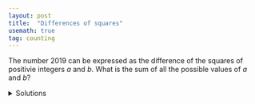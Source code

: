 ```yaml
---
layout: post
title:  "Differences of squares"
usemath: true
tag: counting
---
```


The number 2019 can be expressed as the difference of the squares of positivie integers *a* and *b*.
What is the sum of all the possible values of *a* and *b*?

<details markdown="1"><summary markdown="span">Solutions</summary>

## Solutions

Since $$ a^2 - b^2 = 2019 $$ and $$ a^2 - b^2 = (a+b)(a-b) $$, we have

$$ (a+b)(a-b) = 2019.$$

In addition, $$ a $$ and $$ b $$ are positivie integers, both $$ a+b $$ and $$
a - b $$ must be integers. Actually, both are positive and $$ a + b > a - b $$.

2019 has four factors: 1, 3, 673, and 2019. So there are only two pairs
of positive integers whose product is 2019.

Pair 1: 

$$ 2019 = 1 \times 2019. $$

In this case, 

$$ \begin{align}
a + b & = 2019 \\
a - b & =  1 
\end{align}$$

Solving for $$ a $$ and $$ b $$, we have $$ a = 1010 $$ and $$ b = 1009 $$.

Pair 2: 

$$ 2019 = 3 \times 673. $$

In this case, 

$$ \begin{align}
a + b & = 673 \\
a - b & =  3
\end{align}$$

Solving for $$ a $$ and $$ b $$, we have $$ a = 338 $$ and $$ b = 335 $$.

The sum all possible values of $$ a $$ and $$ b $$ is

$$ 1010 + 1009 + 338 + 335 = 2019 + 673 = 2692 $$

Now we can see that you do not really need to solve the equation systems to
find out $$ a + b $$. $$ a + b $$ is one of the equations in the system. For
pair 1, $$ a + b = 2019 $$ and for pair 2, $$ a + b = 673 $$. Be careful
though. You need to quickly check if both $$ a $$ and $$ b $$ are integers. 

## Discussions

An interesting fact one can learn from this problem is that any odd
integer is a difference of two perfect squares. 
For example: 

$$ 3 = 2^2 - 1^2 $$

$$ 5 = 3^2 - 2^2 $$

$$ 7 = 4^2 - 3^2 $$

$$ 9 = 5^2 - 4^2 $$

Can you find out pairs of perfect sqaures whose difference is 205? 

</details>


